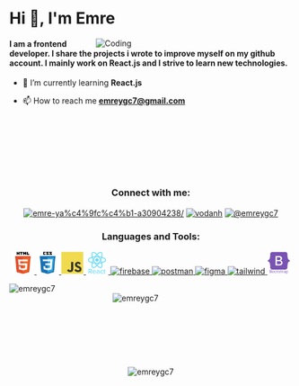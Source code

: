 
<h1 align="left">Hi 👋, I'm Emre</h1>  
<img align="right" alt="Coding" width="350" src="https://i.pinimg.com/originals/50/83/e0/5083e0a2a7dcaae07c142e8b87036a27.gif">
<h4 align="left">I am a frontend developer. I share the projects i wrote to improve myself on my github account. I mainly work on React.js and I strive to learn new technologies.</h4>  
 
  
- 🌱 I’m currently learning **React.js**  
  
- 📫 How to reach me **emreygc7@gmail.com**  

<br> 
<br> 
<br> 
<br> 
<br> 
<br> 
<h3 align="center">Connect with me:</h3>  
<p align="center"> <a href="https://linkedin.com/in/emre-ya%c4%9fc%c4%b1-a30904238/" target="blank"><img align="center" src="https://raw.githubusercontent.com/rahuldkjain/github-profile-readme-generator/master/src/images/icons/Social/linked-in-alt.svg" alt="emre-ya%c4%9fc%c4%b1-a30904238/" height="30" width="40" /></a> <a href="https://stackoverflow.com/users/19264687" target="blank"><img align="center" src="https://raw.githubusercontent.com/rahuldkjain/github-profile-readme-generator/master/src/images/icons/Social/stack-overflow.svg" alt="vodanh" height="30" width="40" /></a>  <a href="https://medium.com/@emreygc7" target="blank"><img align="center" src="https://raw.githubusercontent.com/rahuldkjain/github-profile-readme-generator/master/src/images/icons/Social/medium.svg" alt="@emreygc7" height="30" width="40" /></a>  
</p>  
  
<h3 align="center">Languages and Tools:</h3>  
<p align="center"> <a href="https://www.w3.org/html/" target="_blank" rel="noreferrer"> <img src="https://raw.githubusercontent.com/devicons/devicon/master/icons/html5/html5-original-wordmark.svg" alt="html5" width="40" height="40"/> </a> <a href="https://www.w3schools.com/css/" target="_blank" rel="noreferrer"> <img src="https://raw.githubusercontent.com/devicons/devicon/master/icons/css3/css3-original-wordmark.svg" alt="css3" width="40" height="40"/> </a> <a href="https://developer.mozilla.org/en-US/docs/Web/JavaScript" target="_blank" rel="noreferrer"> <img src="https://raw.githubusercontent.com/devicons/devicon/master/icons/javascript/javascript-original.svg" alt="javascript" width="40" height="40"/> </a> <a href="https://reactjs.org/" target="_blank" rel="noreferrer"> <img src="https://raw.githubusercontent.com/devicons/devicon/master/icons/react/react-original-wordmark.svg" alt="react" width="40" height="40"/> </a> <a href="https://firebase.google.com/" target="_blank" rel="noreferrer"> <img src="https://www.vectorlogo.zone/logos/firebase/firebase-icon.svg" alt="firebase" width="40" height="40"/> </a>
<a href="https://postman.com" target="_blank" rel="noreferrer"> <img src="https://www.vectorlogo.zone/logos/getpostman/getpostman-icon.svg" alt="postman" width="40" height="40"/> </a>  <a href="https://www.figma.com/" target="_blank" rel="noreferrer"> <img src="https://www.vectorlogo.zone/logos/figma/figma-icon.svg" alt="figma" width="40" height="40"/> </a><a href="https://tailwindcss.com/" target="_blank" rel="noreferrer"> <img src="https://www.vectorlogo.zone/logos/tailwindcss/tailwindcss-icon.svg" alt="tailwind" width="40" height="40"/> </a> <a href="https://getbootstrap.com" target="_blank" rel="noreferrer"> <img src="https://raw.githubusercontent.com/devicons/devicon/master/icons/bootstrap/bootstrap-plain-wordmark.svg" alt="bootstrap" width="40" height="40"/> </a> </p>  

<p>&nbsp;<img align="left" width="320" src="https://github-readme-stats.vercel.app/api?username=emreygc7&show_icons=true&theme=merko&locale=en" alt="emreygc7" /><img align="right" width="320" src="https://github-readme-streak-stats.herokuapp.com/?user=emreygc7&theme=dark" alt="emreygc7" /></p>  
  

<br>
<br>
<br>
<br>
<br>
<br>
<p align="center"><img align="center" src="https://github-readme-stats.vercel.app/api/top-langs?username=emreygc7&show_icons=true&theme=dark&locale=en&layout=compact" alt="emreygc7" /></p>  

